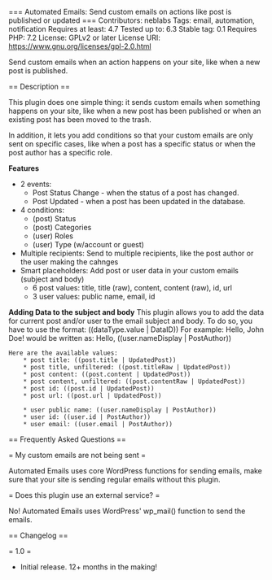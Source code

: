 === Automated Emails: Send custom emails on actions like post is published or updated  ===
Contributors: neblabs
Tags: email, automation, notification
Requires at least: 4.7
Tested up to: 6.3
Stable tag: 0.1
Requires PHP: 7.2
License: GPLv2 or later
License URI: https://www.gnu.org/licenses/gpl-2.0.html

Send custom emails when an action happens on your site, like when a new post is published.

== Description ==

This plugin does one simple thing: it sends custom emails when something happens on your site, like when a new post has been published or when an existing post has been moved to the trash.

In addition, it lets you add conditions so that your custom emails are only sent on specific cases, like when a post has a specific status or when the post author has a specific role.

**Features**

* 2 events: 
    * Post Status Change - when the status of a post has changed.
    * Post Updated - when a post has been updated in the database.
* 4 conditions:
    * (post) Status
    * (post) Categories
    * (user) Roles
    * (user) Type (w/account or guest)
* Multiple recipients: Send to multiple recipients, like the post author or the user making the cahnges
* Smart placeholders: Add post or user data in your custom emails (subject and body)
    * 6 post values: title, title (raw), content, content (raw), id, url
    * 3 user values: public name, email, id

**Adding Data to the subject and body**
This plugin allows you to add the data for current post and/or user to the email subject and body. To do so, you have to use the format: ((dataType.value | DataID))
    For example:
    Hello, John Doe! would be written as: Hello, ((user.nameDisplay | PostAuthor))

    Here are the available values:
        * post title: ((post.title | UpdatedPost))
        * post title, unfiltered: ((post.titleRaw | UpdatedPost))
        * post content: ((post.content | UpdatedPost))
        * post content, unfiltered: ((post.contentRaw | UpdatedPost))
        * post id: ((post.id | UpdatedPost))
        * post url: ((post.url | UpdatedPost))

        * user public name: ((user.nameDisplay | PostAuthor))
        * user id: ((user.id | PostAuthor))
        * user email: ((user.email | PostAuthor))

== Frequently Asked Questions ==

= My custom emails are not being sent =

Automated Emails uses core WordPress functions for sending emails, make sure that your site is sending regular emails without this plugin.

= Does this plugin use an external service? =

No! Automated Emails uses WordPress' wp_mail() function to send the emails.

== Changelog ==

= 1.0 =
* Initial release. 12+ months in the making!